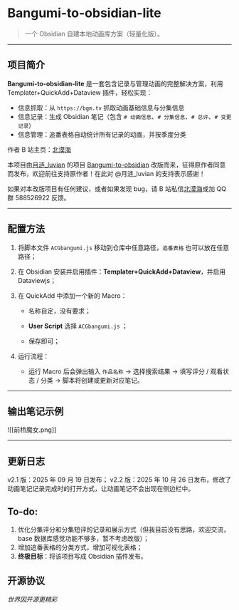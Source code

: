 # Bangumi-to-obsidian-lite
> 一个 Obsidian 自建本地动画库方案（轻量化版）。
 

---
## 项目简介
**Bangumi-to-obsidian-lite** 是一套包含记录与管理动画的完整解决方案，利用 Templater+QuickAdd+Dataview 插件，轻松实现：
- 信息抓取：从 `https://bgm.tv` 抓取动画基础信息与分集信息
- 信息记录：生成 Obsidian 笔记（包含 `# 动画信息`、`# 分集信息`、`# 总评`、`# 变更记录`）
- 信息管理：追番表格自动统计所有记录的动画，并按季度分类

作者 B 站主页：[北漠海](https://space.bilibili.com/1065768987)

本项目由[月涟_luvian](https://space.bilibili.com/67571043) 的项目 [Bangumi-to-obsidian](https://github.com/luvian114/Bangumi-to-obsidian) 改版而来，征得原作者同意而发布，欢迎前往支持原作者！在此对 @月涟_luvian 的支持表示感谢！

如果对本改版项目有任何建议，或者如果发现 bug，请 B 站私信[北漠海](https://space.bilibili.com/1065768987)或加 QQ 群 588526922 反馈。

---
## 配置方法
1. 将脚本文件 `ACGbangumi.js` 移动到仓库中任意路径，`追番表格` 也可以放在任意路径；
    
2. 在 Obsidian 安装并启用插件：**Templater+QuickAdd+Dataview**，并启用 Dataviewjs；
    
3. 在 QuickAdd 中添加一个新的 Macro：
    
    - 名称自定，没有要求；
        
    - **User Script** 选择 `ACGbangumi.js` ；
        
    - 保存即可；
        
4. 运行流程：
    
    - 运行 Macro 后会弹出输入 `作品名称` → 选择搜索结果 → 填写评分 / 观看状态 / 分类 → 脚本将创建或更新对应笔记。


---
## 输出笔记示例
![[前桥魔女.png]]


---
## 更新日志
v2.1 版：2025 年 09 月 19 日发布；
v2.2 版：2025 年 10 月 26 日发布，修改了动画笔记记录完成时的打开方式，让动画笔记不会出现在侧边栏中。
## To-do:
1. 优化分集评分和分集短评的记录和展示方式（但我目前没有思路，欢迎交流，base 数据库感觉功能不够多，暂不考虑改版）；
2. 增加追番表格的分类方式，增加可视化表格；
3. **终极目标**：将该项目写成 Obsidian 插件发布。

## 开源协议
_世界因开源更精彩_